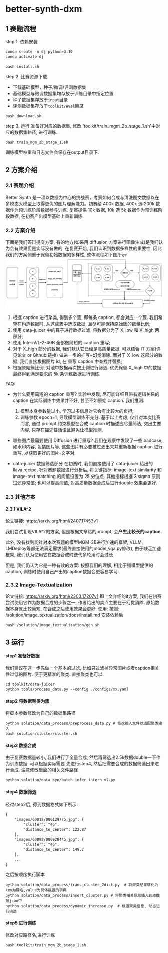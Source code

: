 # better-synth-dxm

## 1 赛题流程

step 1. 依赖安装

```shell
conda create -n dj python=3.10
conda activate dj

bash install.sh
```

step 2. 比赛资源下载

- 下载基础模型，种子/微调/评测数据集
- 基础模型与微调数据集均存放于训练目录中指定位置
- 种子数据集存放于`input`目录
- 评测数据集存放于`toolkit/eval`目录

```shell
bash download.sh
```

step 3. 运行
准备好对应的数据集, 修改 'toolkit/train_mgm_2b_stage_1.sh'中对应的数据集路径, 进行训练.

```shell
bash train_mgm_2b_stage_1.sh
```

训练模型权重和日志文件会保存在output目录下.

## 2 方案介绍

### 2.1 赛题介绍

Better Synth 是一项以数据为中心的挑战赛，考察如何合成与清洗图文数据以在多模态大模型上取得更优的图片理解能力。初赛给 400k
数据, 400k 选 200k 数据作为预训练阶段数据参与训练.
复赛提供 10k 数据, 10k 选 5k 数据作为预训练阶段数据, 在初赛产出模型基础上重新训练.

### 2.2 方案介绍

下面是我们答辩提交方案, 有的地方(如采用 diffusion 方案进行图像生成)是我们认为会有效果但是实际没有做的.
在复赛开始, 我们认识到数据多样性的重要性, 因此我们的方案侧重于保留初始数据的多样性, 整体流程如下图所示:
![img.png](assets/img.png)

1. 根据 caption 进行聚类, 得到多个簇, 即每条 caption, 都会对应一个簇. 我们希望在构造数据时, 从这些簇中选取数据,
   且尽可能保持原始簇的数量比例;
2. 使用 data-juicer 中的算子进行数据过滤, 将数据分为了 X_low 和 X_high 两部分;
3. 使用 InternVL-2-40B 全部做简短的 caption 重写;
4. 对于 X_high 部分的数据, 我们默认它已经是高质量数据, 可以结合 IT 方案(详见论文 or Github 链接) 做进一步的扩写+幻觉消除.
   而对于 X_low 这部分的数据, 我们直接根据图片 id, 在 重写 caption 中查找并替换;
5. 根据原始簇比例, 对池中数据再次按比例进行筛选. 优先保留 X_high 中的数据.最终得到满足要求的 5k 条训练数据进行训练.

FAQ:

- 为什么要用简短的 caption 重写?
  实验中发现, 尽可能详细且带有逻辑关系的 caption 在实际训练中效果并不好, 甚至不如原始 caption. 我们推测:

  1) 模型本身参数量过小, 学习过多信息对它会有比较大的负担;
  2) 训练参数 epoch=1, 导致模型训练不充分.
     基于以上考虑, 仅针对本次比赛而言, 通过 prompt 约束模型在合成 caption 时描述应尽量简洁, 突出主要内容,
     只存在描述性话语且避免让模型推测.

- 哪些图片最需要使用 Diffusion 进行重写?
  我们在观察中发现了一些 badcase, 如水印内容, 色情图片等, 这些图片有必要被过滤出来并重新根据 caption 进行重写,
  以获取更好的图片-文字对.

- data-juicer 数据筛选部分
  在初赛时, 我们直接使用了 data-juicer 给出的 llava recipe, 针对赛题数据进行分析后, 将关键指标: image-text similarity 和
  image-text matching 的阈值设置为 25 分位点. 其他指标根据 3 sigma 原则过滤异常值; 也可以提高阈值, 对高质量数据合成后进行double
  效果会更好.

### 2.3 其他方案

#### 2.3.1 VILA^2

论文链接: https://arxiv.org/html/2407.17453v1

我们尝试复现VILA^2的方案, 但是根据文章给的prompt, 会**产生比较长的caption**.

此外, 没有找到能针对本次赛题的模型MGM-2B进行加速的框架, VLLM, LMDeploy等都无法满足需求(最终直接使用的model_vqa.py修改),
由于缺乏加速框架,
我们认为使用它在数据合成时迭代多轮用时会过长.

但是, 我们仍认为它是一种有效的方案: 按照我们的理解, 相比于强模型提供的caption, 训练时使用自己产出的caption数据会更容易学习.

### 2.3.2 Image-Textualization
论文链接: https://arxiv.org/html/2303.17207v1
即上文介绍的it方案, 我们在初赛尝试使用它作为数据合成的步骤之一, 作者给出的卖点主要在于幻觉消除.
原始数据本身就比较简短, 在合成之后使用效果会更好. 使用:
按照: /solution/image_textualization/docs/install.md 安装依赖后
```shell
bash /solution/image_textualization/gen.sh
```


## 3 运行

#### step1 准备好数据

我们建议在这一步先做一个基本的过滤, 比如只过滤掉异常图片或者caption相关性过低的图片.
便于更精准的聚类. 直接聚类也可以.

```
cd toolkit/data-juicer
python tools/process_data.py --config ./configs/xx.yaml
```

#### step2 将数据聚类为簇

将脚本参数修改为自己的数据集路径

```shell
python solution/data_process/preprocess_data.py # 修改输入文件以适配聚类输入
bash solution/cluster/cluster.sh
```

#### step3 数据合成

由于复赛数据量较小, 我们进行了全量合成, 然后再筛选出2.5k数据double一下作为训练数据.
可以根据实际需要 先进行step4, 然后把需要合成的数据筛选出来进行合成.
注意修改里面的相关文件路径
```
python solution/data_syn/batch_infer_intern_vl.py
```

#### step4 数据筛选
经过step2后, 得到数据格式如下所示:

```
{
    "images/00012/000129775.jpg": {
        "cluster": "46",
        "distance_to_center": 122.87
    },
    "images/00092/000928445.jpg": {
        "cluster": "46",
        "distance_to_center": 149.7
    },
    ...
}
```
之后按顺序执行脚本
```shell
python solution/data_process/trans_cluster_2dict.py  # 将聚类结果转化为key为簇名,value为具体数据的字典
python solution/data_process/insert_cluster.py # 将聚类相关信息插入到原数据json中
python solution/data_process/dynamic_increase.py  # 根据聚类信息, 动态进行挑选
```

#### step5 进行训练
修改对应路径名,进行训练
```
bash toolkit/train_mgm_2b_stage_1.sh
```
